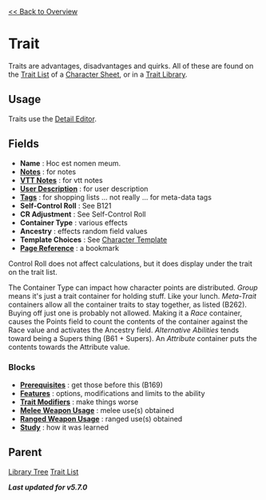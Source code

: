 [<< Back to Overview](./Overview.md)

# Trait
Traits are advantages, disadvantages and quirks. All of these are found on the [Trait List](./Trait%20List.md) of a [Character Sheet](./Character%20Sheet.md), or in a [Trait Library](./Library%20Tree.md).

## Usage
Traits use the [Detail Editor](./Detail%20Editor.md).

## Fields
- **Name** : Hoc est nomen meum.
- **[Notes](./Notes.md)** : for notes
- **[VTT Notes](./VTT%20Notes.md)** : for vtt notes
- **[User Description](./User%20Description.md)** : for user description
- **[Tags](./Tags.md)** : for shopping lists ... not really ... for meta-data tags
- **Self-Control Roll** : See B121
- **CR Adjustment** : See Self-Control Roll
- **Container Type** : various effects
- **Ancestry** : effects random field values
- **Template Choices** : See [Character Template](./Character%20Template.md)
- **[Page Reference](./Page%20Reference.md)** : a bookmark

Control Roll does not affect calculations, but it does display under the trait on the trait list.

The Container Type can impact how character points are distributed. *Group* means it's just a trait container for holding stuff. Like your lunch. *Meta-Trait* containers allow all the container traits to stay together, as listed (B262). Buying off just one is probably not allowed. Making it a *Race* container, causes the Points field to count the contents of the container against the Race value and activates the Ancestry field. *Alternative Abilities* tends toward being a Supers thing (B61 + Supers). An *Attribute* container puts the contents towards the Attribute value.

### Blocks
- **[Prerequisites](./Prerequisites.md)** : get those before this (B169)
- **[Features](./Features.md)** : options, modifications and limits to the ability
- **[Trait Modifiers](./Trait%20Modifiers.md)** : make things worse
- **[Melee Weapon Usage](./Melee%20Weapon%20Usage.md)** : melee use(s) obtained
- **[Ranged Weapon Usage](./Ranged%20Weapon%20Usage.md)** : ranged use(s) obtained
- **[Study](./Study.md)** : how it was learned

## Parent
[Library Tree](./Library%20Tree.md)
[Trait List](./Trait%20List.md)

***Last updated for v5.7.0***